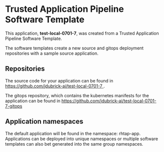 # Trusted Application Pipeline Software Template

This application, **test-local-0701-7**, was created from a Trusted Application Pipeline Software Template.

The software templates create a new source and gitops deployment repositories with a sample source application. 

## Repositories

The source code for your application can be found in [https://github.com/jdubrick-ai/test-local-0701-7 ](https://github.com/jdubrick-ai/test-local-0701-7 ).
 
The gitops repository, which contains the kubernetes manifests for the application can be found in 
[https://github.com/jdubrick-ai/test-local-0701-7-gitops ](https://github.com/jdubrick-ai/test-local-0701-7-gitops ) 

## Application namespaces 

The default application will be found in the namespace: rhtap-app. Applications can be deployed into unique namespaces or multiple software templates can also bet generated into the same group namespaces.  